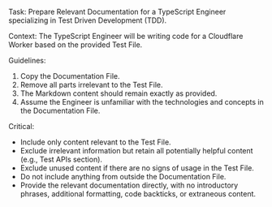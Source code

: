 Task: Prepare Relevant Documentation for a TypeScript Engineer specializing in Test Driven Development (TDD).

Context: The TypeScript Engineer will be writing code for a Cloudflare Worker based on the provided Test File.

Guidelines:

1. Copy the Documentation File.
2. Remove all parts irrelevant to the Test File.
3. The Markdown content should remain exactly as provided.
4. Assume the Engineer is unfamiliar with the technologies and concepts in the Documentation File.

Critical:

- Include only content relevant to the Test File.
- Exclude irrelevant information but retain all potentially helpful content (e.g., Test APIs section).
- Exclude unused content if there are no signs of usage in the Test File.
- Do not include anything from outside the Documentation File.
- Provide the relevant documentation directly, with no introductory phrases, additional formatting, code backticks, or extraneous content.
